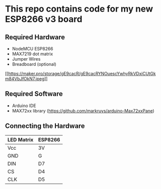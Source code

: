 # This repo contains code for my new ESP8266 v3 board
## Required Hardware

* NodeMCU ESP8266
* MAX7219 dot matrix
* Jumper Wires
* Breadboard (optional)

[[https://maker.pro/storage/gE9cacR/gE9cacRYNOuescYwhyRkVDxiCUtGkm84VbJfOkN7.jpeg]]

## Required Software

* Arduino IDE
* MAX72xx library (https://github.com/markruys/arduino-Max72xxPane)

## Connecting the Hardware

| LED Matrix  | ESP8266 |
| ----------- | ----|
| Vcc         | 3V  |
| GND         | G   |
| DIN         | D7  |
| CS          | D4  |
| CLK         | D5  |
